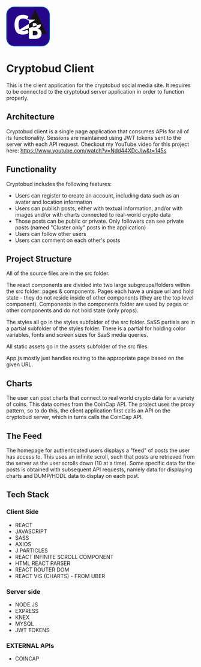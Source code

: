 ![Logo](src/assets/images/Logo.svg)


# Cryptobud Client

This is the client application for the cryptobud social media site. It requires to be connected to the cryptobud server application in order to function properly. 

## Architecture

Cryptobud client is a single page application that consumes APIs for all of its functionality. Sessions are maintained using JWT tokens sent to the server with each API request. Checkout my YouTube video for this project here: https://www.youtube.com/watch?v=Ndd44XDcJlw&t=145s

## Functionality

Cryptobud includes the following features: 

* Users can register to create an account, including data such as an avatar and location information
* Users can publish posts, either with textual information, and/or with images and/or with charts connected to real-world crypto data
* Those posts can be public or private. Only followers can see private posts (named "Cluster only" posts in the application)
* Users can follow other users
* Users can comment on each other's posts

## Project Structure

All of the source files are in the src folder. 

The react components are divided into two large subgroups/folders within the src folder: pages & components. Pages each have a unique url and hold state - they do not reside inside of other components (they are the top level component). Components in the components folder are used by pages or other components and do not hold state (only props). 

The styles all go in the styles subfolder of the src folder. SaSS partials are in a partial subfolder of the styles folder. There is a partial for holding color variables, fonts and screen sizes for SaaS media queries.

All static assets go in the assets subfolder of the src files. 

App.js mostly just handles routing to the appropriate page based on the given URL. 

## Charts

The user can post charts that connect to real world crypto data for a variety of coins. This data comes from the CoinCap API. The project uses the proxy pattern, so to do this, the client application first calls an API on the cryptobud server, which in turns calls the CoinCap API. 

## The Feed

The homepage for authenticated users displays a "feed" of posts the user has access to. This uses an infinite scroll, such that posts are retrieved from the server as the user scrolls down (10 at a time). Some specific data for the posts is obtained with subsequent API requests, namely data for displaying charts and DUMP/HODL data to display on each post. 

## Tech Stack

### Client Side

* REACT
* JAVASCRIPT
* SASS
* AXIOS
* J PARTICLES
* REACT INFINITE SCROLL COMPONENT
* HTML REACT PARSER
* REACT ROUTER DOM
* REACT VIS (CHARTS) - FROM UBER

### Server side

* NODE.JS
* EXPRESS
* KNEX
* MYSQL
* JWT TOKENS

### EXTERNAL APIs
* COINCAP
